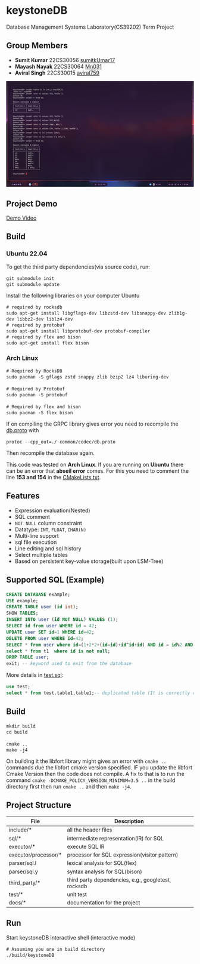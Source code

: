 # keystoneDB
Database Management Systems Laboratory(CS39202) Term Project

## Group Members

- **Sumit Kumar** 22CS30056 [sumitkUmar17](https://github.com/SumitKumar17)
- **Mayash Nayak** 22CS30064 [Mn031](https://github.com/Mn031)
- **Aviral Singh** 22CS30015 [aviral759](https://github.com/aviral759)

  
![keystoneDB.png](./docs/images/keystoneDB_Demo.png)

## Project Demo
[Demo Video](https://drive.google.com/file/d/1m0a_JIVV1QeOkWNqVFGoFg9BhUIKFUB8/view?usp=sharing)

## Build

### Ubuntu 22.04

To get the third party dependencies(via source code), run:

```shell
git submodule init
git submodule update
```

Install the following libraries on your computer
Ubuntu
```shell
# required by rocksdb
sudo apt-get install libgflags-dev libzstd-dev libsnappy-dev zlib1g-dev libbz2-dev liblz4-dev
# required by protobuf
sudo apt-get install libprotobuf-dev protobuf-compiler
# required by flex and bison
sudo apt-get install flex bison

```
### Arch Linux
```shell
# Required by RocksDB
sudo pacman -S gflags zstd snappy zlib bzip2 lz4 liburing-dev

# Required by Protobuf
sudo pacman -S protobuf

# Required by flex and bison
sudo pacman -S flex bison

```
If on compiling the GRPC library gives error you need to recompile the [db.proto](./common/codec/db.proto)
with 
```shell
protoc --cpp_out=./ common/codec/db.proto
```
Then recompile the database again.

This code was tested on **Arch Linux**. 
If you are running on **Ubuntu** there can be an error that **abseil error** comes.
For this you need to comment the line **153 and 154** in the [CMakeLists.txt](./CMakeLists.txt).

## Features

* Expression evaluation(Nested)
* SQL comment
* `NOT NULL` column constraint
* Datatype: `INT`, `FLOAT`, `CHAR(N)`
* Multi-line support
* sql file execution
* Line editing and sql history
* Select multiple tables
* Based on persistent key-value storage(built upon LSM-Tree)

## Supported SQL (Example)

```sql
CREATE DATABASE example;
USE example;
CREATE TABLE user (id int);
SHOW TABLES;
INSERT INTO user (id NOT NULL) VALUES (1);
SELECT id from user WHERE id = 42;
UPDATE user SET id=1 WHERE id=42;
DELETE FROM user WHERE id=42;
SELECT * from user where id=(1+2*2+(id=id)+id^id+id) AND id = id%2 AND id IS NOT NULL;
select * from t1  where id is not null;
DROP TABLE user;
exit; -- keyword used to exit from the database
```

More details in [test.sql](./test/test.sql):

```sql
use test;
select * from test.table1,table1;-- duplicated table (It is correctly checked)
```

## Build

```shell
mkdir build
cd build

cmake ..
make -j4
```

On building it the libfort library might gives an error with `cmake ..` commands due the libfort cmake version specified. IF you update the libfort Cmake Version then the code does not compile. A fix to that is  to run the command `cmake -DCMAKE_POLICY_VERSION_MINIMUM=3.5 ..`  in the build directory first then run `cmake ..` and then `make -j4`.

## Project Structure

| File                 | Description                                         |
|----------------------|-----------------------------------------------------|
| include/*            | all the header files                                |
| sql/*                | intermediate representation(IR) for SQL             |
| executor/*           | execute SQL IR                                      |
| executor/processor/* | processor for SQL expression(visitor pattern)       |
| parser/sql.l         | lexical analysis for SQL(flex)                      |
| parser/sql.y         | syntax analysis for SQL(bison)                      |
| third_party/*        | third party dependencies, e.g., googletest, rocksdb |
| test/*               | unit test                                           |
| docs/*               | documentation for the project                       |

## Run

Start keystoneDB interactive shell (interactive mode)

```shell
# Assuming you are in build directory
./build/keystoneDB
```
